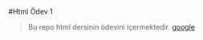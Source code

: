 #Html Ödev 1
>Bu repo html dersinin ödevini içermektedir.
[google]([www.google.com.tr](https://www.youtube.com/watch?v=Z699cVUFy3o)https://www.youtube.com/watch?v=Z699cVUFy3o)
